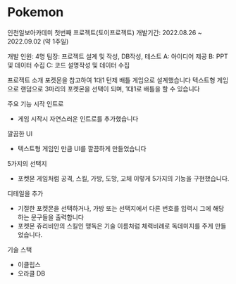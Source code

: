 # Pokemon

인천일보아카데미 첫번째 프로젝트(토이프로젝트)
개발기간: 2022.08.26 ~ 2022.09.02 (약 1주일)

개발 인원: 4명
팀장: 프로젝트 설계 및 작성, DB작성, 테스트
A: 아이디어 제공
B: PPT 및 데이터 수집
C: 코드 설명작성 및 데이터 수집

프로젝트 소개
포켓몬을 참고하여 1대1 턴제 배틀 게임으로 설계했습니다
텍스트형 게임으로 랜덤으로 3마리의 포켓몬을 선택이 되며, 1대1로 배틀을 할 수 있습니다


주요 기능
시작 인트로
 - 게임 시작시 자연스러운 인트로를 추가했습니다

깔끔한 UI
 - 텍스트형 게임인 만큼 UI를 깔끔하게 만들었습니다
 
5가지의 선택지
 - 포켓몬 게임처럼 공격, 스킬, 가방, 도망, 교체 이렇게 5가지의 기능을 구현했습니다.

디테일을 추가
 - 기절한 포켓몬을 선택하거나, 가방 또는 선택지에서 다른 번호를 입력시 그에 해당하는 문구들을 출력합니다
 - 포켓몬 쥬리비안의 스킬인 맹독은 기술 이름처럼 체력비례로 독데미지를 주게 만들었습니다.
 
 기술 스택
 - 이클립스
 - 오라클 DB
